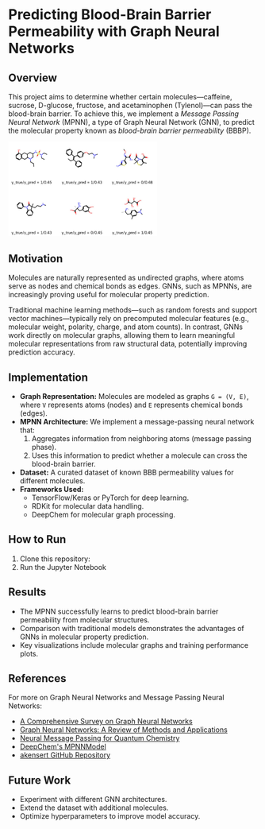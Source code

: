 # Predicting Blood-Brain Barrier Permeability with Graph Neural Networks

## Overview
This project aims to determine whether certain molecules—caffeine, sucrose, D-glucose, fructose, and acetaminophen (Tylenol)—can pass the blood-brain barrier. To achieve this, we implement a _Message Passing Neural Network_ (MPNN), a type of Graph Neural Network (GNN), to predict the molecular property known as _blood-brain barrier permeability_ (BBBP).

<img src="https://github.com/apiyarali/GNN-Molecular-Permeability/blob/617a4500ab9e7c697e6d4ac022ab6bac945a838d/screenshots/predicting.jpg" alt="predicting" width="300">

## Motivation
Molecules are naturally represented as undirected graphs, where atoms serve as nodes and chemical bonds as edges. GNNs, such as MPNNs, are increasingly proving useful for molecular property prediction.

Traditional machine learning methods—such as random forests and support vector machines—typically rely on precomputed molecular features (e.g., molecular weight, polarity, charge, and atom counts). In contrast, GNNs work directly on molecular graphs, allowing them to learn meaningful molecular representations from raw structural data, potentially improving prediction accuracy.

## Implementation
- **Graph Representation:** Molecules are modeled as graphs `G = (V, E)`, where `V` represents atoms (nodes) and `E` represents chemical bonds (edges).
- **MPNN Architecture:** We implement a message-passing neural network that:
  1. Aggregates information from neighboring atoms (message passing phase).
  2. Uses this information to predict whether a molecule can cross the blood-brain barrier.
- **Dataset:** A curated dataset of known BBB permeability values for different molecules.
- **Frameworks Used:**
  - TensorFlow/Keras or PyTorch for deep learning.
  - RDKit for molecular data handling.
  - DeepChem for molecular graph processing.

## How to Run
1. Clone this repository:
2. Run the Jupyter Notebook

## Results
- The MPNN successfully learns to predict blood-brain barrier permeability from molecular structures.
- Comparison with traditional models demonstrates the advantages of GNNs in molecular property prediction.
- Key visualizations include molecular graphs and training performance plots.

## References
For more on Graph Neural Networks and Message Passing Neural Networks:
- [A Comprehensive Survey on Graph Neural Networks](https://arxiv.org/abs/1901.00596)
- [Graph Neural Networks: A Review of Methods and Applications](https://arxiv.org/abs/1812.08434)
- [Neural Message Passing for Quantum Chemistry](https://arxiv.org/abs/1704.01212)
- [DeepChem's MPNNModel](https://deepchem.readthedocs.io/en/latest/api_reference/models.html#mpnnmodel)
- [akensert GitHub Repository](http://github.com/akensert)

## Future Work
- Experiment with different GNN architectures.
- Extend the dataset with additional molecules.
- Optimize hyperparameters to improve model accuracy.
